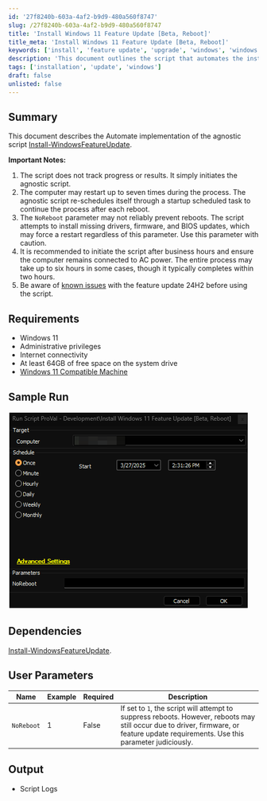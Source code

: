 ```yaml
---
id: '27f8240b-603a-4af2-b9d9-480a560f8747'
slug: /27f8240b-603a-4af2-b9d9-480a560f8747
title: 'Install Windows 11 Feature Update [Beta, Reboot]'
title_meta: 'Install Windows 11 Feature Update [Beta, Reboot]'
keywords: ['install', 'feature update', 'upgrade', 'windows', 'windows 11', 'troubleshooting', 'reboot']
description: 'This document outlines the script that automates the installation of the Windows 11 Feature Update. It includes comprehensive pre-checks, maintenance, and validation to ensure a seamless upgrade process.'
tags: ['installation', 'update', 'windows']
draft: false
unlisted: false
---
```


## Summary

This document describes the Automate implementation of the agnostic script [Install-WindowsFeatureUpdate](/docs/837e00a9-4fde-4457-9516-591da7ba4da0).

**Important Notes:**

1. The script does not track progress or results. It simply initiates the agnostic script.
2. The computer may restart up to seven times during the process. The agnostic script re-schedules itself through a startup scheduled task to continue the process after each reboot.
3. The `NoReboot` parameter may not reliably prevent reboots. The script attempts to install missing drivers, firmware, and BIOS updates, which may force a restart regardless of this parameter. Use this parameter with caution.
4. It is recommended to initiate the script after business hours and ensure the computer remains connected to AC power. The entire process may take up to six hours in some cases, though it typically completes within two hours.
5. Be aware of [known issues](https://learn.microsoft.com/en-us/windows/release-health/status-windows-11-24h2) with the feature update 24H2 before using the script.

## Requirements

- Windows 11
- Administrative privileges
- Internet connectivity
- At least 64GB of free space on the system drive
- [Windows 11 Compatible Machine](https://www.microsoft.com/en-us/windows/windows-11-specifications)

## Sample Run

![Image1](../../../static/img/install-windows-11-feature-update-beta-reboot/image1.png)

## Dependencies

[Install-WindowsFeatureUpdate](/docs/837e00a9-4fde-4457-9516-591da7ba4da0).

## User Parameters

| Name       | Example | Required | Description                                                                                     |
|------------|---------|----------|-------------------------------------------------------------------------------------------------|
| `NoReboot` | 1       | False    | If set to `1`, the script will attempt to suppress reboots. However, reboots may still occur due to driver, firmware, or feature update requirements. Use this parameter judiciously. |

## Output

- Script Logs